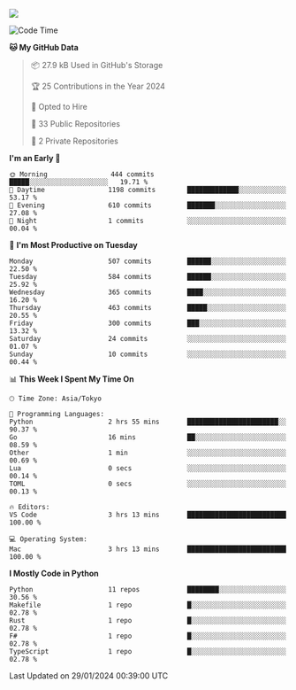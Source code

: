 ![](https://komarev.com/ghpvc/?username=kitagawa-hr)

<!--START_SECTION:waka-->
![Code Time](http://img.shields.io/badge/Code%20Time-762%20hrs%2018%20mins-blue)

**🐱 My GitHub Data** 

> 📦 27.9 kB Used in GitHub's Storage 
 > 
> 🏆 25 Contributions in the Year 2024
 > 
> 💼 Opted to Hire
 > 
> 📜 33 Public Repositories 
 > 
> 🔑 2 Private Repositories 
 > 
**I'm an Early 🐤** 

```text
🌞 Morning                444 commits         █████░░░░░░░░░░░░░░░░░░░░   19.71 % 
🌆 Daytime                1198 commits        █████████████░░░░░░░░░░░░   53.17 % 
🌃 Evening                610 commits         ███████░░░░░░░░░░░░░░░░░░   27.08 % 
🌙 Night                  1 commits           ░░░░░░░░░░░░░░░░░░░░░░░░░   00.04 % 
```
📅 **I'm Most Productive on Tuesday** 

```text
Monday                   507 commits         ██████░░░░░░░░░░░░░░░░░░░   22.50 % 
Tuesday                  584 commits         ██████░░░░░░░░░░░░░░░░░░░   25.92 % 
Wednesday                365 commits         ████░░░░░░░░░░░░░░░░░░░░░   16.20 % 
Thursday                 463 commits         █████░░░░░░░░░░░░░░░░░░░░   20.55 % 
Friday                   300 commits         ███░░░░░░░░░░░░░░░░░░░░░░   13.32 % 
Saturday                 24 commits          ░░░░░░░░░░░░░░░░░░░░░░░░░   01.07 % 
Sunday                   10 commits          ░░░░░░░░░░░░░░░░░░░░░░░░░   00.44 % 
```


📊 **This Week I Spent My Time On** 

```text
🕑︎ Time Zone: Asia/Tokyo

💬 Programming Languages: 
Python                   2 hrs 55 mins       ███████████████████████░░   90.37 % 
Go                       16 mins             ██░░░░░░░░░░░░░░░░░░░░░░░   08.59 % 
Other                    1 min               ░░░░░░░░░░░░░░░░░░░░░░░░░   00.69 % 
Lua                      0 secs              ░░░░░░░░░░░░░░░░░░░░░░░░░   00.14 % 
TOML                     0 secs              ░░░░░░░░░░░░░░░░░░░░░░░░░   00.13 % 

🔥 Editors: 
VS Code                  3 hrs 13 mins       █████████████████████████   100.00 % 

💻 Operating System: 
Mac                      3 hrs 13 mins       █████████████████████████   100.00 % 
```

**I Mostly Code in Python** 

```text
Python                   11 repos            ████████░░░░░░░░░░░░░░░░░   30.56 % 
Makefile                 1 repo              █░░░░░░░░░░░░░░░░░░░░░░░░   02.78 % 
Rust                     1 repo              █░░░░░░░░░░░░░░░░░░░░░░░░   02.78 % 
F#                       1 repo              █░░░░░░░░░░░░░░░░░░░░░░░░   02.78 % 
TypeScript               1 repo              █░░░░░░░░░░░░░░░░░░░░░░░░   02.78 % 
```




 Last Updated on 29/01/2024 00:39:00 UTC
<!--END_SECTION:waka-->
